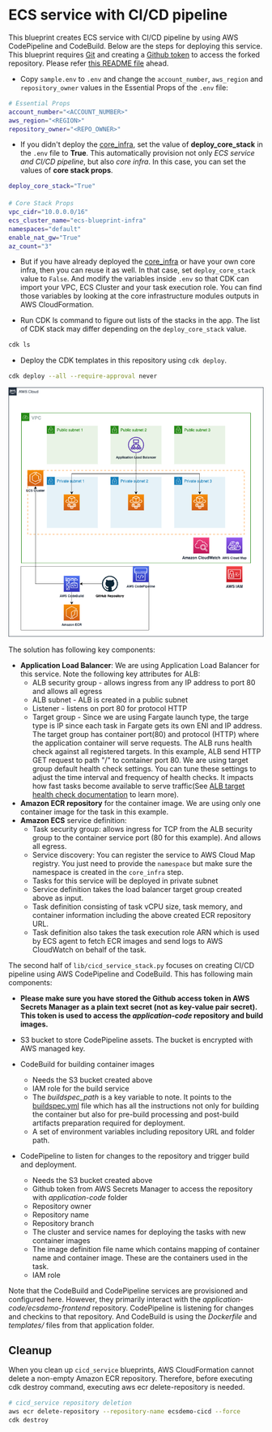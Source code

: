 # ECS service with CI/CD pipeline

This blueprint creates ECS service with CI/CD pipeline by using AWS CodePipeline and CodeBuild. Below are the steps for deploying this service. This blueprint requires [Git](https://github.com/git-guides/install-git) and creating a [Github token](https://docs.github.com/en/authentication/keeping-your-account-and-data-secure/creating-a-personal-access-token) to access the forked repository. Please refer [this README file](https://github.com/aws-ia/ecs-blueprints/tree/main/cdk#:~:text=us%2Dwest%2D2-,Quick%20Start,-Fork%20this%20repository) ahead.

* Copy `sample.env` to `.env` and change the `account_number`, `aws_region` and `repository_owner` values in the Essential Props of the `.env` file:
```bash
# Essential Props
account_number="<ACCOUNT_NUMBER>"
aws_region="<REGION>"
repository_owner="<REPO_OWNER>"
```

* If you didn't deploy the [core_infra](../core_infra/README.md), set the value of **deploy_core_stack** in the `.env` file to **True**. This automatically provision not only *ECS service and CI/CD pipeline*, but also *core infra*. In this case, you can set the values of **core stack props**.
```bash
deploy_core_stack="True"

# Core Stack Props
vpc_cidr="10.0.0.0/16"
ecs_cluster_name="ecs-blueprint-infra"
namespaces="default"
enable_nat_gw="True"
az_count="3"
```

* But if you have already deployed the [core_infra](../core_infra/README.md) or have your own core infra, then you can reuse it as well. In that case, set `deploy_core_stack` value to `False`. And modify the variables inside `.env` so that CDK can import your VPC, ECS Cluster and your task execution role. You can find those variables by looking at the core infrastructure modules outputs in AWS CloudFormation.

* Run CDK ls command to figure out lists of the stacks in the app. The list of CDK stack may differ depending on the `deploy_core_stack` value.
```bash
cdk ls
```

* Deploy the CDK templates in this repository using `cdk deploy`.
```bash
cdk deploy --all --require-approval never
```

<p align="center">
  <img src="../../docs/lb-service-with-cicd.png"/>
</p>

The solution has following key components:

* **Application Load Balancer**: We are using Application Load Balancer for this service. Note the following key attributes for ALB:
  * ALB security group - allows ingress from any IP address to port 80 and allows all egress
  * ALB subnet - ALB is created in a public subnet
  * Listener - listens on port 80 for protocol HTTP
  * Target group - Since we are using Fargate launch type, the targe type is IP since each task in Fargate gets its own ENI and IP address. The target group has container port(80) and protocol (HTTP) where the application container will serve requests. The ALB runs health check against all registered targets. In this example, ALB send HTTP GET request to path "/" to container port 80. We are using target group default health check settings. You can tune these settings to adjust the time interval and frequency of health checks. It impacts how fast tasks become available to serve traffic(See [ALB target health check documentation](https://docs.aws.amazon.com/elasticloadbalancing/latest/application/target-group-health-checks.html) to learn more).
* **Amazon ECR repository** for the container image. We are using only one container image for the task in this example.
* **Amazon ECS** service definition:
  * Task security group: allows ingress for TCP from the ALB security group to the container service port (80 for this example). And allows all egress.
  * Service discovery: You can register the service to AWS Cloud Map registry. You just need to provide the `namespace` but make sure the namespace is created in the `core_infra` step.
  * Tasks for this service will be deployed in private subnet
  * Service definition takes the load balancer target group created above as input.
  * Task definition consisting of task vCPU size, task memory, and container information including the above created ECR repository URL.
  * Task definition also takes the task execution role ARN which is used by ECS agent to fetch ECR images and send logs to AWS CloudWatch on behalf of the task.

The second half of `lib/cicd_service_stack.py` focuses on creating CI/CD pipeline using AWS CodePipeline and CodeBuild. This has following main components:

* **Please make sure you have stored the Github access token in AWS Secrets Manager as a plain text secret (not as key-value pair secret). This token is used to access the *application-code* repository and build images.**

* S3 bucket to store CodePipeline assets. The bucket is encrypted with AWS managed key.
* CodeBuild for building container images
  * Needs the S3 bucket created above
  * IAM role for the build service
  * The *buildspec_path* is a key variable to note. It points to the [buildspec.yml](https://github.com/aws-ia/ecs-blueprints/blob/main/application-code/ecsdemo-cicd/buildspec.yml) file which has all the instructions not only for building the container but also for pre-build processing and post-build artifacts preparation required for deployment.
  * A set of environment variables including repository URL and folder path.
* CodePipeline to listen for changes to the repository and trigger build and deployment.
  * Needs the S3 bucket created above
  * Github token from AWS Secrets Manager to access the repository with *application-code* folder
  * Repository owner
  * Repository name
  * Repository branch
  * The cluster and service names for deploying the tasks with new container images
  * The image definition file name which contains mapping of container name and container image. These are the containers used in the task.
  * IAM role

Note that the CodeBuild and CodePipeline services are provisioned and configured here. However, they primarily interact with the *application-code/ecsdemo-frontend* repository. CodePipeline is listening for changes and checkins to that repository. And CodeBuild is using the *Dockerfile* and *templates/* files from that application folder.

## Cleanup
When you clean up `cicd_service` blueprints, AWS CloudFormation cannot delete a non-empty Amazon ECR repository. Therefore, before executing cdk destroy command, executing aws ecr delete-repository is needed.
```bash
# cicd_service repository deletion
aws ecr delete-repository --repository-name ecsdemo-cicd --force
cdk destroy
```
